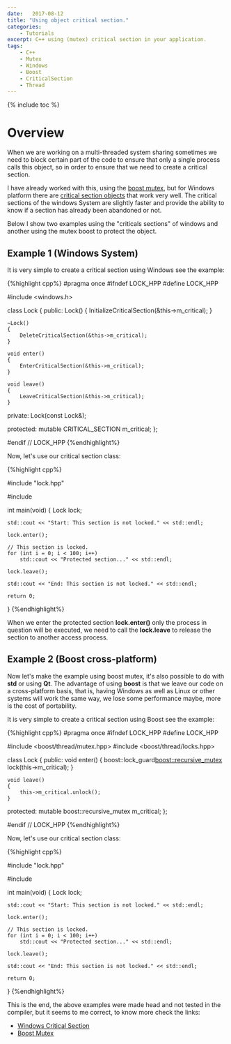 ```yaml
---
date:   2017-08-12
title: "Using object critical section."
categories: 
    - Tutorials
excerpt: C++ using (mutex) critical section in your application.
tags: 
    - C++
    - Mutex
    - Windows
    - Boost
    - CriticalSection
    - Thread
---
```


{% include toc %}

# Overview

When we are working on a multi-threaded system sharing sometimes we need to block certain part of the code to ensure that only a single process calls this object, 
so in order to ensure that we need to create a critical section.

I have already worked with this, using the [boost mutex](http://www.boost.org/doc/libs/1_58_0/doc/html/thread/synchronization.html), but for Windows platform there 
are [critical section objects](https://msdn.microsoft.com/pt-br/library/windows/desktop/ms682530(v=vs.85).aspx) that work very well. The critical sections of the 
windows System are slightly faster and provide the ability to know if a section has already been abandoned or not.

Below I show two examples using the "criticals sections" of windows and another using the mutex boost to protect the object.

## Example 1 (Windows System)

It is very simple to create a critical section using Windows see the example:

{%highlight cpp%}
#pragma once
#ifndef LOCK_HPP
#define LOCK_HPP

#include <windows.h>

class Lock
{
public:
    Lock()
    {
        InitializeCriticalSection(&this->m_critical);
    }

    ~Lock()
    {
        DeleteCriticalSection(&this->m_critical);
    }

    void enter()
    {
        EnterCriticalSection(&this->m_critical);
    }

    void leave()
    {
        LeaveCriticalSection(&this->m_critical);
    }

private:
    Lock(const Lock&);

protected:
    mutable CRITICAL_SECTION m_critical;
};

#endif // LOCK_HPP
{%endhighlight%}

Now, let's use our critical section class:

{%highlight cpp%}

#include "lock.hpp"

#include <iostream>

int main(void)
{
    Lock lock;

    std::cout << "Start: This section is not locked." << std::endl;

    lock.enter();

    // This section is locked.
    for (int i = 0; i < 100; i++)
        std::cout << "Protected section..." << std::endl;
    
    lock.leave();

    std::cout << "End: This section is not locked." << std::endl;

    return 0;
}
{%endhighlight%}

When we enter the protected section **lock.enter()** only the process in question will be executed, we need to call the **lock.leave** to release the section 
to another access process.

## Example 2 (Boost cross-platform)

Now let's make the example using boost mutex, it's also possible to do with **std** or using **Qt**. The advantage of using **boost** is that we leave our code on a 
cross-platform basis, that is, having Windows as well as Linux or other systems will work the same way, we lose some performance maybe, more is the cost of portability.

It is very simple to create a critical section using Boost see the example:

{%highlight cpp%}
#pragma once
#ifndef LOCK_HPP
#define LOCK_HPP

#include <boost/thread/mutex.hpp>
#include <boost/thread/locks.hpp>

class Lock
{
public:
    void enter()
    {
        boost::lock_guard<boost::recursive_mutex> lock(this->m_critical);
    }

    void leave()
    {
        this->m_critical.unlock();
    }

protected:
    mutable boost::recursive_mutex m_critical;
};

#endif // LOCK_HPP
{%endhighlight%}

Now, let's use our critical section class:

{%highlight cpp%}

#include "lock.hpp"

#include <iostream>

int main(void)
{
    Lock lock;

    std::cout << "Start: This section is not locked." << std::endl;

    lock.enter();

    // This section is locked.
    for (int i = 0; i < 100; i++)
        std::cout << "Protected section..." << std::endl;
    
    lock.leave();

    std::cout << "End: This section is not locked." << std::endl;

    return 0;
}
{%endhighlight%}

This is the end, the above examples were made head and not tested in the compiler, but it seems to me correct, to know more 
check the links:

* [Windows Critical Section](https://msdn.microsoft.com/pt-br/library/windows/desktop/ms682530(v=vs.85).aspx)
* [Boost Mutex](http://www.boost.org/doc/libs/1_58_0/doc/html/thread/synchronization.html)

